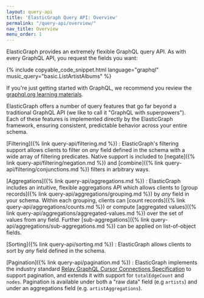 ```yaml
---
layout: query-api
title: 'ElasticGraph Query API: Overview'
permalink: "/query-api/overview/"
nav_title: Overview
menu_order: 1
---
```


ElasticGraph provides an extremely flexible GraphQL query API. As with every GraphQL API, you request the fields you want:

{% include copyable_code_snippet.html language="graphql" music_query="basic.ListArtistAlbums" %}

If you're just getting started with GraphQL, we recommend you review the [graphql.org
learning materials](https://graphql.org/learn/queries/).

ElasticGraph offers a number of query features that go far beyond a traditional GraphQL
API (we like to call it "GraphQL with superpowers"). Each of these features is implemented
directly by the ElasticGraph framework, ensuring consistent, predictable behavior across your
entire schema.

[Filtering]({% link query-api/filtering.md %})
: ElasticGraph's filtering support allows clients to filter on _any_ field defined in the schema
  with a wide array of filtering predicates. Native support is included to
  [negate]({% link query-api/filtering/negation.md %}) and
  [combine]({% link query-api/filtering/conjunctions.md %}) filters in arbitrary ways.

[Aggregations]({% link query-api/aggregations.md %})
: ElasticGraph includes an intuitive, flexible aggregations API which allows clients to [group
  records]({% link query-api/aggregations/grouping.md %}) by _any_ field in your schema.
  Within each grouping, clients can [count records]({% link query-api/aggregations/counts.md %})
  or compute [aggregated values]({% link query-api/aggregations/aggregated-values.md %}) over
  the set of values from any field. Further [sub-aggregations]({% link query-api/aggregations/sub-aggregations.md %})
  can be applied on list-of-object fields.

[Sorting]({% link query-api/sorting.md %})
: ElasticGraph allows clients to sort by _any_ field defined in the schema.

[Pagination]({% link query-api/pagination.md %})
: ElasticGraph implements the industry standard [Relay GraphQL Cursor Connections
  Specification](https://relay.dev/graphql/connections.htm) to support pagination, and
  extends it with support for `totalEdgeCount` and `nodes`.
  Pagination is available under both a "raw data" field (e.g `artists`) and under
  an aggregations field (e.g. `artistAggregations`).
